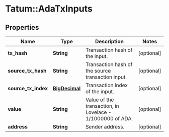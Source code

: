 # Tatum::AdaTxInputs

## Properties
Name | Type | Description | Notes
------------ | ------------- | ------------- | -------------
**tx_hash** | **String** | Transaction hash of the input. | [optional] 
**source_tx_hash** | **String** | Transaction hash of the source transaction input. | [optional] 
**source_tx_index** | [**BigDecimal**](BigDecimal.md) | Transaction index of the input. | [optional] 
**value** | **String** | Value of the transaction, in Lovelace - 1/1000000 of ADA. | [optional] 
**address** | **String** | Sender address. | [optional] 

